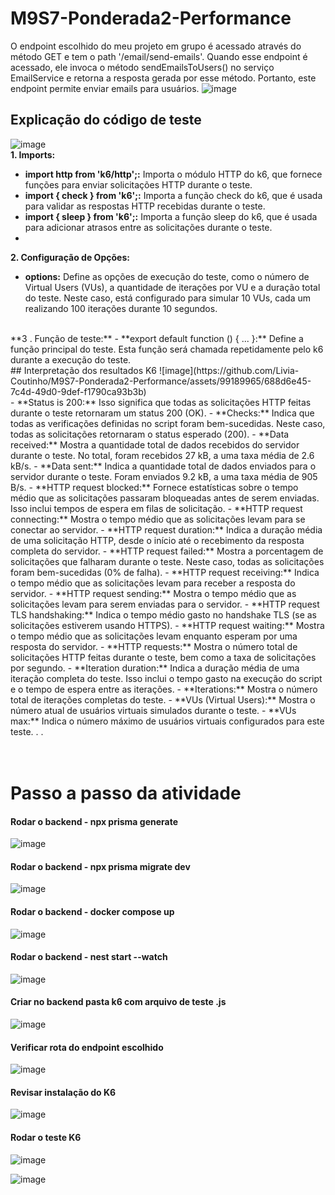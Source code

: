 # M9S7-Ponderada2-Performance

O endpoint escolhido do meu projeto em grupo é acessado através do método GET e tem o path '/email/send-emails'. Quando esse endpoint é acessado, ele invoca o método sendEmailsToUsers() no serviço EmailService e retorna a resposta gerada por esse método. Portanto, este endpoint permite enviar emails para usuários.
![image](https://github.com/Livia-Coutinho/M9S7-Ponderada2-Performance/assets/99189965/9a7b2702-a948-41c1-a96b-9121026f16a9)

## Explicação do código de teste
![image](https://github.com/Livia-Coutinho/M9S7-Ponderada2-Performance/assets/99189965/183043b5-5d09-4b1c-a0e3-38e7cf0498f5)
</br>
**1. Imports:**
- **import http from 'k6/http';:** Importa o módulo HTTP do k6, que fornece funções para enviar solicitações HTTP durante o teste.
- **import { check } from 'k6';:** Importa a função check do k6, que é usada para validar as respostas HTTP recebidas durante o teste.
- **import { sleep } from 'k6';:** Importa a função sleep do k6, que é usada para adicionar atrasos entre as solicitações durante o teste.
- </br>
**2. Configuração de Opções:**
- **options:** Define as opções de execução do teste, como o número de Virtual Users (VUs), a quantidade de iterações por VU e a duração total do teste. Neste caso, está configurado para simular 10 VUs, cada um realizando 100 iterações durante 10 segundos.
</br>
**3 . Função de teste:**
- **export default function () { ... }:** Define a função principal do teste. Esta função será chamada repetidamente pelo k6 durante a execução do teste.
</br>
## Interpretação dos resultados K6
![image](https://github.com/Livia-Coutinho/M9S7-Ponderada2-Performance/assets/99189965/688d6e45-7c4d-49d0-9def-f1790ca93b3b)
</br>
- **Status is 200:** Isso significa que todas as solicitações HTTP feitas durante o teste retornaram um status 200 (OK).
- **Checks:** Indica que todas as verificações definidas no script foram bem-sucedidas. Neste caso, todas as solicitações retornaram o status esperado (200).
- **Data received:** Mostra a quantidade total de dados recebidos do servidor durante o teste. No total, foram recebidos 27 kB, a uma taxa média de 2.6 kB/s.
- **Data sent:** Indica a quantidade total de dados enviados para o servidor durante o teste. Foram enviados 9.2 kB, a uma taxa média de 905 B/s.
- **HTTP request blocked:** Fornece estatísticas sobre o tempo médio que as solicitações passaram bloqueadas antes de serem enviadas. Isso inclui tempos de espera em filas de solicitação.
- **HTTP request connecting:** Mostra o tempo médio que as solicitações levam para se conectar ao servidor.
- **HTTP request duration:** Indica a duração média de uma solicitação HTTP, desde o início até o recebimento da resposta completa do servidor.
- **HTTP request failed:** Mostra a porcentagem de solicitações que falharam durante o teste. Neste caso, todas as solicitações foram bem-sucedidas (0% de falha).
- **HTTP request receiving:** Indica o tempo médio que as solicitações levam para receber a resposta do servidor.
- **HTTP request sending:** Mostra o tempo médio que as solicitações levam para serem enviadas para o servidor.
- **HTTP request TLS handshaking:** Indica o tempo médio gasto no handshake TLS (se as solicitações estiverem usando HTTPS).
- **HTTP request waiting:** Mostra o tempo médio que as solicitações levam enquanto esperam por uma resposta do servidor.
- **HTTP requests:** Mostra o número total de solicitações HTTP feitas durante o teste, bem como a taxa de solicitações por segundo.
- **Iteration duration:** Indica a duração média de uma iteração completa do teste. Isso inclui o tempo gasto na execução do script e o tempo de espera entre as iterações.
- **Iterations:** Mostra o número total de iterações completas do teste.
- **VUs (Virtual Users):** Mostra o número atual de usuários virtuais simulados durante o teste.
- **VUs max:** Indica o número máximo de usuários virtuais configurados para este teste.
.
.
</br>
</br>
</br>

# Passo a passo da atividade

#### Rodar o backend - npx prisma generate
![image](https://github.com/Livia-Coutinho/M9S7-Ponderada2-Performance/assets/99189965/aba7c070-75b6-49e1-a290-835ff1eafd75)

#### Rodar o backend - npx prisma migrate dev
![image](https://github.com/Livia-Coutinho/M9S7-Ponderada2-Performance/assets/99189965/c3217cae-a55e-42cb-8a8f-b5f6debfe9b1)

#### Rodar o backend - docker compose up
![image](https://github.com/Livia-Coutinho/M9S7-Ponderada2-Performance/assets/99189965/3ee71cbe-c8b2-431c-8918-e1b74e488f58)

#### Rodar o backend - nest start --watch
![image](https://github.com/Livia-Coutinho/M9S7-Ponderada2-Performance/assets/99189965/3a3ea645-114d-49cb-8d21-ecb9dcbca7af)

#### Criar no backend pasta k6 com arquivo de teste .js
![image](https://github.com/Livia-Coutinho/M9S7-Ponderada2-Performance/assets/99189965/c36cbd02-bd9e-4c60-89a3-b50a20eedbe6)

#### Verificar rota do endpoint escolhido
![image](https://github.com/Livia-Coutinho/M9S7-Ponderada2-Performance/assets/99189965/8dc19b60-77d3-46af-91cc-25b8181e035c)

#### Revisar instalação do K6
![image](https://github.com/Livia-Coutinho/M9S7-Ponderada2-Performance/assets/99189965/2b388b16-086e-47b8-a916-9b6b30058f99)

#### Rodar o teste K6
![image](https://github.com/Livia-Coutinho/M9S7-Ponderada2-Performance/assets/99189965/eb6daecb-7bb9-4278-96d2-c02e00a41f4e)

![image](https://github.com/Livia-Coutinho/M9S7-Ponderada2-Performance/assets/99189965/d01452ba-f072-4e18-83a5-8b4fc26cada5)
